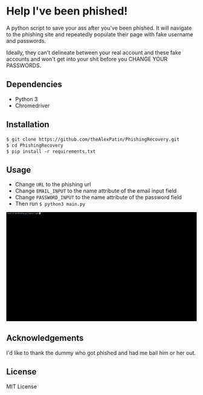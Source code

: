 # Help I've been phished!

A python script to save your ass after you've been phished. It will navigate to the phishing site and repeatedly populate their page with fake username and passwords.

Ideally, they can't delineate between your real account and these fake accounts and won't get into your shit before you CHANGE YOUR PASSWORDS.

## Dependencies

- Python 3
- Chromedriver

## Installation

```
$ git clone https://github.com/theAlexPatin/PhishingRecovery.git
$ cd PhishingRecovery
$ pip install -r requirements.txt
```

## Usage

- Change `URL` to the phishing url
- Change `EMAIL_INPUT` to the name attribute of the email input field
- Change `PASSWORD_INPUT` to the name attribute of the password field
- Then run `$ python3 main.py`

![Example run-through](img/example.gif)

## Acknowledgements

I'd like to thank the dummy who got phished and had me bail him or her out.


## License

MIT License
